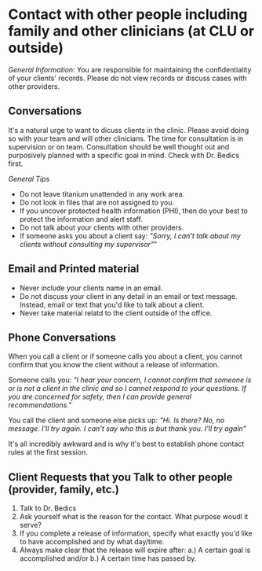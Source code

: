 # Contact with other people including family and other clinicians (at CLU or outside)

_General Information_: You are responsible for maintaining the confidentiality of your clients' records.  Please do not view records or discuss cases with other providers. 

## Conversations

It's a natural urge to want to dicuss clients in the clinic. Please avoid doing so with your team and will other clinicians.  The time for consultation is in supervision or on team. Consultation should be well thought out and purposively planned with a specific goal in mind.  Check with Dr. Bedics first.

*General Tips*

* Do not leave titanium unattended in any work area.
* Do not look in files that are not assigned to you.
* If you uncover protected health information (PHI), then do your best to protect the information and alert staff.
* Do not talk about your clients with other providers.
* If someone asks you about a client say: _"Sorry, I can't talk about my clients without consulting my supervisor"_"

## Email and Printed material 

* Never include your clients name in an email.
* Do not discuss your client in any detail in an email or text message.  Instead, email or text that you'd like to talk about a client.
* Never take material relatd to the client outside of the office.

## Phone Conversations

When you call a client or if someone calls you about a client, you cannot confirm that you know the client without a release of information.

Someone calls you:
_"I hear your concern, I cannot confirm that someone is or is not a client in the clinic and so I cannot respond to your questions.  If you are concerned for safety, then I can provide general recommendations."_

You call the client and someone else picks up:
_"Hi. Is <client name> there? No, no message.  I'll try again.  I can't say who this is but thank you.  I'll try again"_

It's all incredibly awkward and is why it's best to establish phone contact rules at the first session.

## Client Requests that you Talk to other people (provider, family, etc.)

1. Talk to Dr. Bedics
2. Ask yourself what is the reason for the contact.  What purpose woudl it serve?
3. If you complete a release of information, specify what exactly you'd like to have accomplished and by what day/time.  
4. Always make clear that the release will expire after: a.) A certain goal is accomplished and/or b.) A certain time has passed by. 


